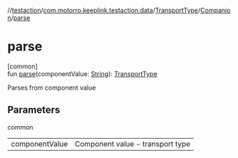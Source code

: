 //[testaction](../../../../index.md)/[com.motorro.keeplink.testaction.data](../../index.md)/[TransportType](../index.md)/[Companion](index.md)/[parse](parse.md)

# parse

[common]\
fun [parse](parse.md)(componentValue: [String](https://kotlinlang.org/api/latest/jvm/stdlib/kotlin/-string/index.html)): [TransportType](../index.md)

Parses from component value

## Parameters

common

| | |
|---|---|
| componentValue | Component value - transport type |
